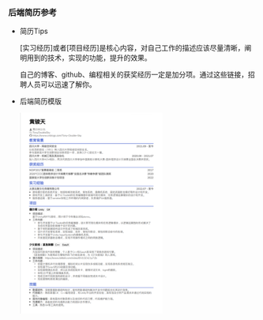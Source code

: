 ### 后端简历参考
- 简历Tips

    [实习经历]或者[项目经历]是核心内容，对自己工作的描述应该尽量清晰，阐明用到的技术，实现的功能，提升的效果。

    自己的博客、github、编程相关的获奖经历一定是加分项。通过这些链接，招聘人员可以迅速了解你。

- 后端简历模版

    <img src="Back-end_cv.png"  width = 60%>

